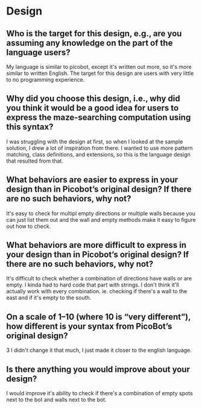 # Design

## Who is the target for this design, e.g., are you assuming any knowledge on the part of the language users?

My language is similar to picobot, except it's written out more, so it's more similar to written English. The target for this design are users with very little to no programming experience.

## Why did you choose this design, i.e., why did you think it would be a good idea for users to express the maze-searching computation using this syntax?

I was struggling with the design at first, so when I looked at the sample solution, I drew a lot of inspiration from there. I wanted to use more pattern matching, class definitions, and extensions, so this is the language design that resulted from that.

## What behaviors are easier to express in your design than in Picobot’s original design?  If there are no such behaviors, why not?

It's easy to check for multipl empty directions or multiple walls because you can just list them out and the wall and empty methods make it easy to figure out how to check.

## What behaviors are more difficult to express in your design than in Picobot’s original design? If there are no such behaviors, why not?

It's difficult to check whether a combination of directions have walls or are empty. I kinda had to hard code that part with strings. I don't think it'll actually work with every combination. ie. checking if there's a wall to the east and if it's empty to the south.

## On a scale of 1–10 (where 10 is “very different”), how different is your syntax from PicoBot’s original design?

3 I didn't change it that much, I just made it closer to the english language.

## Is there anything you would improve about your design?

I would improve it's ability to check if there's a combination of empty spots next to the bot and walls next to the bot.
